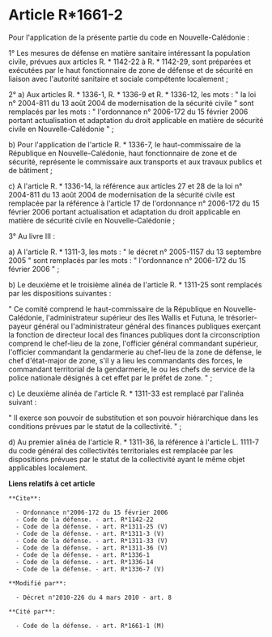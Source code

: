 # Article R*1661-2

Pour l'application de la présente partie du code en Nouvelle-Calédonie : 

1° Les mesures de défense en matière sanitaire intéressant la population civile, prévues aux articles R. * 1142-22 à R. *
1142-29, sont préparées et exécutées par le haut fonctionnaire de zone de défense et de sécurité en liaison avec l'autorité
sanitaire et sociale compétente localement ; 

2° a) Aux articles R. * 1336-1, R. * 1336-9 et R. * 1336-12, les mots : " la loi n° 2004-811 du 13 août 2004 de modernisation
de la sécurité civile " sont remplacés par les mots : " l'ordonnance n° 2006-172 du 15 février 2006 portant actualisation et
adaptation du droit applicable en matière de sécurité civile en Nouvelle-Calédonie " ; 

b) Pour l'application de l'article R. * 1336-7, le haut-commissaire de la République en Nouvelle-Calédonie, haut
fonctionnaire de zone et de sécurité, représente le commissaire aux transports et aux travaux publics et de bâtiment ; 

c) A l'article R. * 1336-14, la référence aux articles 27 et 28 de la loi n° 2004-811 du 13 août 2004 de modernisation de la
sécurité civile est remplacée par la référence à l'article 17 de l'ordonnance n° 2006-172 du 15 février 2006 portant
actualisation et adaptation du droit applicable en matière de sécurité civile en Nouvelle-Calédonie ; 

3° Au livre III : 

a) A l'article R. * 1311-3, les mots : " le décret n° 2005-1157 du 13 septembre 2005 " sont remplacés par les mots : "
l'ordonnance n° 2006-172 du 15 février 2006 " ; 

b) Le deuxième et le troisième alinéa de l'article R. * 1311-25 sont remplacés par les dispositions suivantes : 

" Ce comité comprend le haut-commissaire de la République en Nouvelle-Calédonie, l'administrateur supérieur des îles Wallis
et Futuna, le trésorier-payeur général ou l'administrateur général des finances publiques exerçant la fonction de directeur
local des finances publiques dont la circonscription comprend le chef-lieu de la zone, l'officier général commandant
supérieur, l'officier commandant la gendarmerie au chef-lieu de la zone de défense, le chef d'état-major de zone, s'il y a
lieu les commandants des forces, le commandant territorial de la gendarmerie, le ou les chefs de service de la police
nationale désignés à cet effet par le préfet de zone. " ; 

c) Le deuxième alinéa de l'article R. * 1311-33 est remplacé par l'alinéa suivant : 

" Il exerce son pouvoir de substitution et son pouvoir hiérarchique dans les conditions prévues par le statut de la
collectivité. " ; 

d) Au premier alinéa de l'article R. * 1311-36, la référence à l'article L. 1111-7 du code général des collectivités
territoriales est remplacée par les dispositions prévues par le statut de la collectivité ayant le même objet applicables
localement.

**Liens relatifs à cet article**

	**Cite**:

	  - Ordonnance n°2006-172 du 15 février 2006
	  - Code de la défense. - art. R*1142-22
	  - Code de la défense. - art. R*1311-25 (V)
	  - Code de la défense. - art. R*1311-3 (V)
	  - Code de la défense. - art. R*1311-33 (V)
	  - Code de la défense. - art. R*1311-36 (V)
	  - Code de la défense. - art. R*1336-1
	  - Code de la défense. - art. R*1336-14
	  - Code de la défense. - art. R*1336-7 (V)

	**Modifié par**:

	  - Décret n°2010-226 du 4 mars 2010 - art. 8

	**Cité par**:

	  - Code de la défense. - art. R*1661-1 (M)
